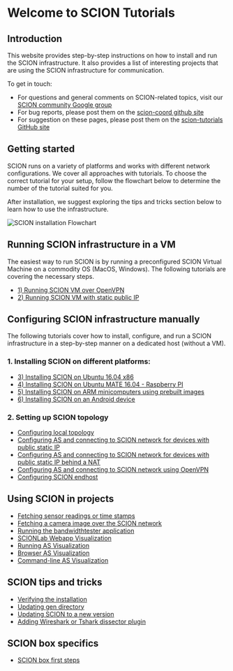 # Welcome to SCION Tutorials

## Introduction

This website provides step-by-step instructions on how to install and run the SCION infrastructure. It also provides a list of interesting projects that are using the SCION infrastructure for communication.

To get in touch:

* For questions and general comments on SCION-related topics, visit our [SCION community Google group](https://groups.google.com/forum/#!forum/scion-community)
* For bug reports, please post them on the [scion-coord github site](https://github.com/netsec-ethz/scion-coord)
* For suggestion on these pages, please post them on the [scion-tutorials GitHub site](https://github.com/netsec-ethz/scion-tutorials)

## Getting started

SCION runs on a variety of platforms and works with different network configurations. We cover all approaches with tutorials. To choose the correct tutorial for your setup, follow the flowchart below to determine the number of the tutorial suited for you.

After installation, we suggest exploring the tips and tricks section below to learn how to use the infrastructure.

![SCION installation Flowchart](/images/installation_flowchart.png)

## Running SCION infrastructure in a VM

The easiest way to run SCION is by running a preconfigured SCION Virtual Machine on a commodity OS (MacOS, Windows). The following tutorials are covering the necessary steps.

* [1) Running SCION VM over OpenVPN](/virtual_machine_setup/dynamic_ip.md)
* [2) Running SCION VM with static public IP](/virtual_machine_setup/static_ip.md)

## Configuring SCION infrastructure manually

The following tutorials cover how to install, configure, and run a SCION infrastructure in a step-by-step manner on a dedicated host (without a VM).

### 1. Installing SCION on different platforms:

* [3) Installing SCION on Ubuntu 16.04 x86](/native_setup/ubuntu_x86_build.md)
* [4) Installing SCION on Ubuntu MATE 16.04 - Raspberry PI](/native_setup/rpi_ubuntu.md)
* [5) Installing SCION on ARM minicomputers using prebuilt images](/native_setup/image_builder.md)
* [6) Installing SCION on an Android device](/native_setup/android.md)

### 2. Setting up SCION topology

* [Configuring local topology](/general_scion_configuration/local_top.md)
* [Configuring AS and connecting to SCION network for devices with public static IP](/general_scion_configuration/public_ip.md)
* [Configuring AS and connecting to SCION network for devices with public static IP behind a NAT](/general_scion_configuration/public_ip_nat.md)
* [Configuring AS and connecting to SCION network using OpenVPN](/general_scion_configuration/vpn_setup.md)
* [Configuring SCION endhost](/general_scion_configuration/setup_endhost.md)

## Using SCION in projects

* [Fetching sensor readings or time stamps](/sample_projects/fetch_sensor_readings.md)
* [Fetching a camera image over the SCION network](/sample_projects/access_camera.md)
* [Running the bandwidthtester application](/sample_projects/bwtester.md)
* [SCIONLab Webapp Visualization](/as_visualization/webapp.md)
* [Running AS Visualization](/as_visualization/running_asviz.md)
* [Browser AS Visualization](/as_visualization/browser_asviz.md)
* [Command-line AS Visualization](/as_visualization/command_asviz.md)

## SCION tips and tricks

* [Verifying the installation](/general_scion_configuration/verifying_scion_installation.md)
* [Updating gen directory](/scion_tricks/changing_gen_dir.md)
* [Updating SCION to a new version](/scion_tricks/updating_scion.md)
* [Adding Wireshark or Tshark dissector plugin](/scion_tricks/wireshark.md)

## SCION box specifics

* [SCION box first steps](/scionbox/scionbox.md)
